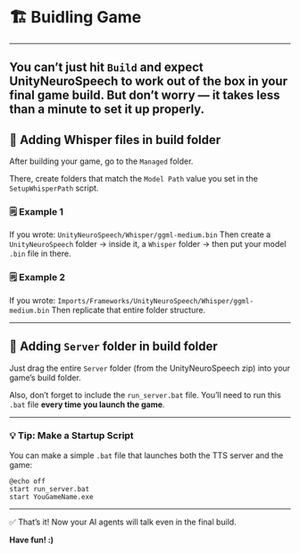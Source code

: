 # 🏗️ Buidling Game

---
You can’t just hit `Build` and expect UnityNeuroSpeech to work out of the box in your final game build.
But don’t worry — **it takes less than a minute to set it up properly.**
---

## 📁 Adding Whisper files in build folder

After building your game, go to the `Managed` folder.

There, create folders that match the `Model Path` value you set in the `SetupWhisperPath` script.

### 🗒️ Example 1

If you wrote:
`UnityNeuroSpeech/Whisper/ggml-medium.bin`
Then create a `UnityNeuroSpeech` folder → inside it, a `Whisper` folder → then put your model `.bin` file in there.

### 🗒️ Example 2

If you wrote:
`Imports/Frameworks/UnityNeuroSpeech/Whisper/ggml-medium.bin`
Then replicate that entire folder structure.

---

## 📁 Adding `Server` folder in build folder

Just drag the entire `Server` folder (from the UnityNeuroSpeech zip) into your game’s build folder.

Also, don’t forget to include the `run_server.bat` file.
You’ll need to run this `.bat` file **every time you launch the game**.

---

### 💡 Tip: Make a Startup Script

You can make a simple `.bat` file that launches both the TTS server and the game:


```batchfile
@echo off
start run_server.bat
start YouGameName.exe
```

--- 

✅ That’s it! Now your AI agents will talk even in the final build.

**Have fun! :)**